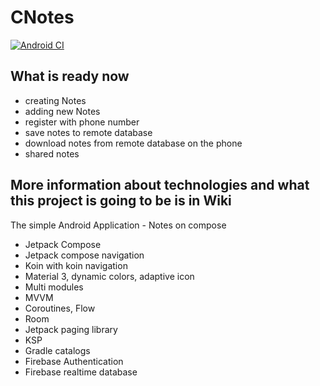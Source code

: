 # CNotes

[![Android CI](https://github.com/stslex/CNotes/actions/workflows/android_build.yml/badge.svg)](https://github.com/stslex/CNotes/actions/workflows/android_build.yml)

## What is ready now

- creating Notes
- adding new Notes
- register with phone number
- save notes to remote database
- download notes from remote database on the phone
- shared notes

## More information about technologies and what this project is going to be is in Wiki

The simple Android Application - Notes on compose

- Jetpack Compose
- Jetpack compose navigation
- Koin with koin navigation
- Material 3, dynamic colors, adaptive icon
- Multi modules
- MVVM
- Coroutines, Flow
- Room
- Jetpack paging library
- KSP
- Gradle catalogs
- Firebase Authentication
- Firebase realtime database
